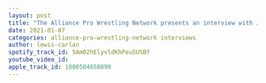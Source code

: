 ```yaml
---
layout: post
title: "The Alliance Pro Wrestling Network presents an interview with Jax Williams"
date: 2021-01-07
categories: alliance-pro-wrestling-network interviews
author: lewis-carlan
spotify_track_id: 5Am02hElyvldKhPeuSUSBf
youtube_video_id: 
apple_track_id: 1000504650890
---
```

